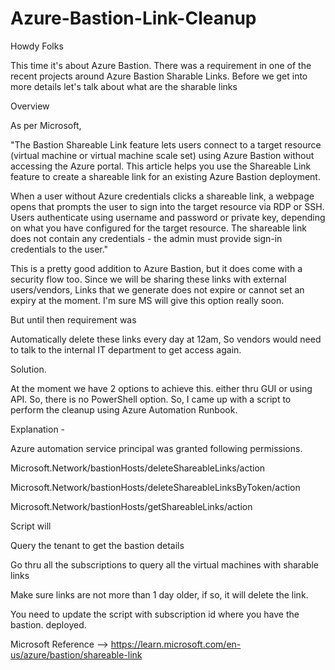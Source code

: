 # Azure-Bastion-Link-Cleanup

Howdy Folks

This time it's about Azure Bastion. There was a requirement in one of the recent projects around Azure Bastion Sharable Links. Before we get into more details let's talk about what are the sharable links

Overview

As per Microsoft,

"The Bastion Shareable Link feature lets users connect to a target resource (virtual machine or virtual machine scale set) using Azure Bastion without accessing the Azure portal. This article helps you use the Shareable Link feature to create a shareable link for an existing Azure Bastion deployment.

When a user without Azure credentials clicks a shareable link, a webpage opens that prompts the user to sign into the target resource via RDP or SSH. Users authenticate using username and password or private key, depending on what you have configured for the target resource. The shareable link does not contain any credentials - the admin must provide sign-in credentials to the user."

This is a pretty good addition to Azure Bastion, but it does come with a security flow too. Since we will be sharing these links with external users/vendors, Links that we generate does not expire or cannot set an expiry at the moment. I'm sure MS will give this option really soon.

But until then requirement was

Automatically delete these links every day at 12am, So vendors would need to talk to the internal IT department to get access again.

Solution.

At the moment we have 2 options to achieve this. either thru GUI or using API. So, there is no PowerShell option. So, I came up with a script to perform the cleanup using Azure Automation Runbook. 

Explanation - 

Azure automation service principal was granted following permissions.

Microsoft.Network/bastionHosts/deleteShareableLinks/action

Microsoft.Network/bastionHosts/deleteShareableLinksByToken/action

Microsoft.Network/bastionHosts/getShareableLinks/action

Script will

Query the tenant to get the bastion details

Go thru all the subscriptions to query all the virtual machines with sharable links

Make sure links are not more than 1 day older, if so, it will delete the link.

You need to update the script with subscription id where you have the bastion. deployed.

Microsoft Reference --> https://learn.microsoft.com/en-us/azure/bastion/shareable-link
